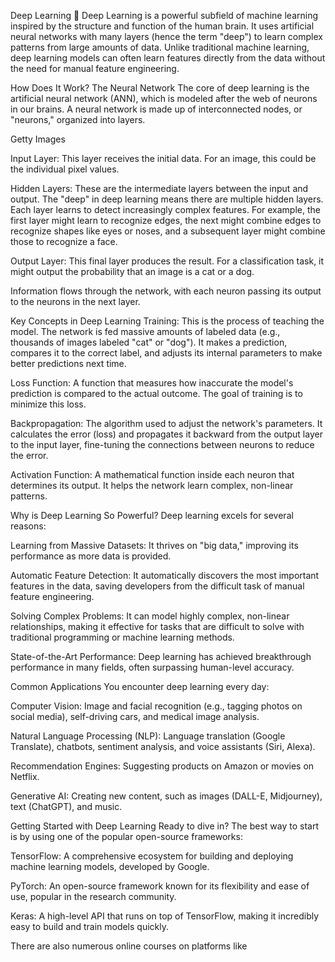 
Deep Learning 🧠
Deep Learning is a powerful subfield of machine learning inspired by the structure and function of the human brain. It uses artificial neural networks with many layers (hence the term "deep") to learn complex patterns from large amounts of data. Unlike traditional machine learning, deep learning models can often learn features directly from the data without the need for manual feature engineering.

How Does It Work? The Neural Network
The core of deep learning is the artificial neural network (ANN), which is modeled after the web of neurons in our brains. A neural network is made up of interconnected nodes, or "neurons," organized into layers.

Getty Images

Input Layer: This layer receives the initial data. For an image, this could be the individual pixel values.

Hidden Layers: These are the intermediate layers between the input and output. The "deep" in deep learning means there are multiple hidden layers. Each layer learns to detect increasingly complex features. For example, the first layer might learn to recognize edges, the next might combine edges to recognize shapes like eyes or noses, and a subsequent layer might combine those to recognize a face.

Output Layer: This final layer produces the result. For a classification task, it might output the probability that an image is a cat or a dog.

Information flows through the network, with each neuron passing its output to the neurons in the next layer.

Key Concepts in Deep Learning
Training: This is the process of teaching the model. The network is fed massive amounts of labeled data (e.g., thousands of images labeled "cat" or "dog"). It makes a prediction, compares it to the correct label, and adjusts its internal parameters to make better predictions next time.

Loss Function: A function that measures how inaccurate the model's prediction is compared to the actual outcome. The goal of training is to minimize this loss.

Backpropagation: The algorithm used to adjust the network's parameters. It calculates the error (loss) and propagates it backward from the output layer to the input layer, fine-tuning the connections between neurons to reduce the error.

Activation Function: A mathematical function inside each neuron that determines its output. It helps the network learn complex, non-linear patterns.

Why is Deep Learning So Powerful?
Deep learning excels for several reasons:

Learning from Massive Datasets: It thrives on "big data," improving its performance as more data is provided.

Automatic Feature Detection: It automatically discovers the most important features in the data, saving developers from the difficult task of manual feature engineering.

Solving Complex Problems: It can model highly complex, non-linear relationships, making it effective for tasks that are difficult to solve with traditional programming or machine learning methods.

State-of-the-Art Performance: Deep learning has achieved breakthrough performance in many fields, often surpassing human-level accuracy.

Common Applications
You encounter deep learning every day:

Computer Vision: Image and facial recognition (e.g., tagging photos on social media), self-driving cars, and medical image analysis.

Natural Language Processing (NLP): Language translation (Google Translate), chatbots, sentiment analysis, and voice assistants (Siri, Alexa).

Recommendation Engines: Suggesting products on Amazon or movies on Netflix.

Generative AI: Creating new content, such as images (DALL-E, Midjourney), text (ChatGPT), and music.

Getting Started with Deep Learning
Ready to dive in? The best way to start is by using one of the popular open-source frameworks:

TensorFlow: A comprehensive ecosystem for building and deploying machine learning models, developed by Google.

PyTorch: An open-source framework known for its flexibility and ease of use, popular in the research community.

Keras: A high-level API that runs on top of TensorFlow, making it incredibly easy to build and train models quickly.

There are also numerous online courses on platforms like
